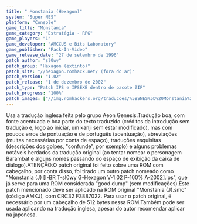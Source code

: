 ```yaml
---
title: " Monstania (Hexagon)"
system: "Super NES"
platform: "Console"
game_title: "Monstania"
game_category: "Estratégia - RPG"
game_players: "1"
game_developer: "AMCCUS e Bits Laboratory"
game_publisher: "Pack-In-Video"
game_release_date: "27 de setembro de 1996"
patch_author: "sl0wy"
patch_group: "Hexagon (extinto)"
patch_site: "//hexagon.romhack.net/ (fora do ar)"
patch_version: "1.02"
patch_release: "1 de dezembro de 2002"
patch_type: "Patch IPS e IPSEXE dentro de pacote ZIP"
patch_progress: "100%"
patch_images: ["//img.romhackers.org/traducoes/%5BSNES%5D%20Monstania%20-%20Hexagon%20-%201.png","//img.romhackers.org/traducoes/%5BSNES%5D%20Monstania%20-%20Hexagon%20-%202.png","//img.romhackers.org/traducoes/%5BSNES%5D%20Monstania%20-%20Hexagon%20-%203.png"]
---
```

Usa a tradução inglesa feita pelo grupo Aeon Genesis.Tradução boa, com fonte acentuada e boa parte do texto traduzido (créditos da introdução sem tradução e, logo ao iniciar, um kanji sem estar modificado), mas com poucos erros de pontuação e de português (acentuação), abreviações (muitas necessárias por conta de espaço), traduções esquisitas (descrições dos golpes, "confunde", por exemplo) e alguns problemas notáveis herdados da tradução original (ao tentar nomear o personagem Barambat e alguns nomes passando do espaço de exibição da caixa de diálogo).ATENÇÃO:O patch original foi feito sobre uma ROM com cabeçalho, por conta disso, foi tirado um outro patch nomeado como "Monstania (J) [I-BR T-sl0wy G-Hexagon V-1.02 P-100% A-2002].ips", que já serve para uma ROM considerada "good dump" (sem modificações).Este patch mencionado deve ser aplicado na ROM original "Monstania (J).smc" (código AMKJ), com CRC32 F3887022. Para usar o patch original, é necessário por um cabeçalho de 512 bytes nessa ROM.Também pode ser usada aplicando na tradução inglesa, apesar do autor recomendar aplicar na japonesa.